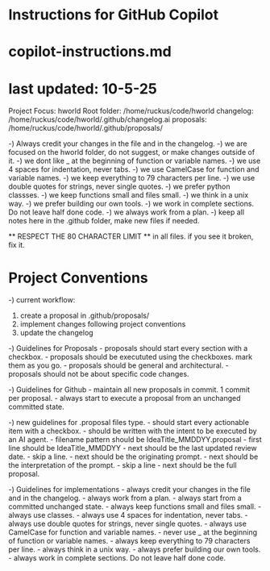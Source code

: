 # Instructions for GitHub Copilot
# copilot-instructions.md
# last updated: 10-5-25

Project Focus: hworld
Root folder: /home/ruckus/code/hworld
changelog: /home/ruckus/code/hworld/.github/changelog.ai
proposals: /home/ruckus/code/hworld/.github/proposals/


-) Always credit your changes in the file and in the changelog.
-) we are focused on the hworld folder, do not suggest, or make changes outside of it.
-) we dont like _ at the beginning of function or variable names.
-) we use 4 spaces for indentation, never tabs.
-) we use CamelCase for function and variable names.
-) we keep everything to 79 characters per line.
-) we use double quotes for strings, never single quotes.
-) we prefer python classses.
-) we keep functions small and files small.
-) we think in a unix way.
-) we prefer building our own tools.
-) we work in complete sections. Do not leave half done code.
-) we always work from a plan.
-) keep all notes here in the .github folder, make new files if needed.

** RESPECT THE 80 CHARACTER LIMIT ** in all files. if you see it broken, fix it.

# Project Conventions
-) current workflow:
   1. create a proposal in .github/proposals/
   2. implement changes following project conventions
   3. update the changelog

-) Guidelines for Proposals
    - proposals should start every section with a checkbox.
    - proposals should be execututed using the checkboxes. mark them as you go.
    - proposals should be general and architectural.
    - proposals should not be about specific code changes.

-) Guidelines for Github
    - maintain all new proposals in commit. 1 commit per proposal.
    - always start to execute a proposal from an unchanged committed state.

-) new guidelines for .proposal files type.
    - should start every actionable item with a checkbox.
    - should be written with the intent to be executed by an AI agent.
    - filename pattern should be IdeaTitle_MMDDYY.proposal
    - first line should be IdeaTitle_MMDDYY
    - next should be the last updated review date.
    - skip a line.
    - next should be the originating prompt.
    - next should be the interpretation of the prompt.
    - skip a line
    - next should be the full proposal.

-) Guidelines for implementations
    - always credit your changes in the file and in the changelog.
    - always work from a plan.
    - always start from a committed unchanged state.
    - always keep functions small and files small.
    - always use classes.
    - always use 4 spaces for indentation, never tabs.
    - always use double quotes for strings, never single quotes.
    - always use CamelCase for function and variable names.
    - never use _ at the beginning of function or variable names.
    - always keep everything to 79 characters per line.
    - always think in a unix way.
    - always prefer building our own tools.
    - always work in complete sections. Do not leave half done code.


